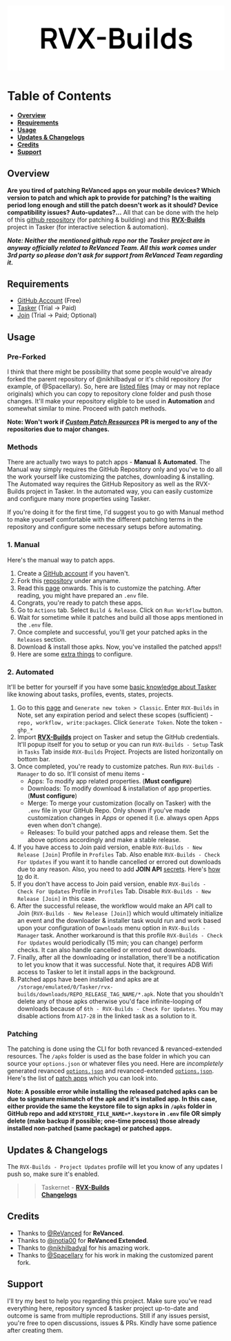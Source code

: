 <picture>
  <source media="(prefers-color-scheme: dark)" srcset="https://raw.githubusercontent.com/IMXEren/rvx-builds/main/profile/logo_big_dark-bg.svg">
  <img alt="rvx-builds_logo" src="https://raw.githubusercontent.com/IMXEren/rvx-builds/main/profile/logo_big_light-bg.svg">
</picture>

# Table of Contents

- [**Overview**](#overview)
- [**Requirements**](#requirements)
- [**Usage**](#usage)
- [**Updates & Changelogs**](#updates--changelogs)
- [**Credits**](#credits)
- [**Support**](#support)

## Overview

**Are you tired of patching ReVanced apps on your mobile devices? Which version to patch and which apk to provide for patching? Is the waiting period long enough and still the patch doesn't work as it should? Device compatibility issues? Auto-updates?...** All that can be done with the help of this [github repository](https://github.com/IMXEren/rvx-builds) (for patching & building) and this [**RVX-Builds**](https://taskernet.com/shares/?user=AS35m8k0QSchKA1x02SixFIhiL41a828J1qapOYfcEuyL2zSn%2FfJTN5WVSi01o18x6EAFb4%3D&id=Project%3ARVX-Builds) project in Tasker (for interactive selection & automation).

***Note: Neither the mentioned github repo nor the Tasker project are in anyway officially related to ReVanced Team. All this work comes under 3rd party so please don't ask for support from ReVanced Team regarding it.***

## Requirements

- [GitHub Account](https://github.com/join) (Free)
- [Tasker](https://play.google.com/store/apps/details?id=net.dinglisch.android.taskerm) (Trial -> Paid)
- [Join](https://play.google.com/store/apps/details?id=com.joaomgcd.join) (Trial -> Paid; Optional)

## Usage

### Pre-Forked

I think that there might be possibility that some people would've already forked the parent repository of @nikhilbadyal or it's child repository (for example, of @Spacellary). So, here are [listed files](/apps/docs/pre-forked.md) (may or may not replace originals) which you can copy to repository clone folder and push those changes. It'll make your repository eligible to be used in **Automation** and somewhat similar to mine. Proceed with patch methods.

**Note: Won't work if [*Custom Patch Resources*](https://github.com/nikhilbadyal/docker-py-revanced/pull/239) PR is merged to any of the repositories due to major changes.**

### Methods

There are actually two ways to patch apps - **Manual** & **Automated**. The Manual way simply requires the GitHub Repository only and you've to do all the work yourself like customizing the patches, downloading & installing. The Automated way requires the GitHub Repository as well as the RVX-Builds project in Tasker. In the automated way, you can easily customize and configure many more properties using Tasker.

If you're doing it for the first time, I'd suggest you to go with Manual method to make yourself comfortable with the different patching terms in the repository and configure some necessary setups before automating.

### 1. Manual

Here's the manual way to patch apps.

1. Create a [GitHub account](https://github.com/join) if you haven't.
2. Fork this [repository](https://github.com/IMXEren/rvx-builds) under anyname.
3. Read this [page](/apps/docs/customize-patches.md) onwards. This is to customize the patching. After reading, you might have prepared an `.env` file.
4. Congrats, you're ready to patch these apps.
5. Go to `Actions` tab. Select `Build & Release`. Click on `Run Workflow` button.
6. Wait for sometime while it patches and build all those apps mentioned in the `.env` file.
7. Once complete and successful, you'll get your patched apks in the `Releases` section.
8. Download & install those apks. Now, you've installed the patched apps!!
9. Here are some [extra things](/apps/docs/extras.md) to configure.

### 2. Automated

It'll be better for yourself if you have some [basic knowledge about Tasker](https://www.youtube.com/watch?v=EVNUGUv-lIY) like knowing about tasks, profiles, events, states, projects.

1. Go to this [page](https://github.com/settings/tokens) and `Generate new token > Classic`. Enter `RVX-Builds` in Note, set any expiration period and select these scopes (sufficient) - `repo, workflow, write:packages`. Click `Generate Token`. Note the token - `ghp_*`
2. Import [**RVX-Builds**](https://taskernet.com/shares/?user=AS35m8k0QSchKA1x02SixFIhiL41a828J1qapOYfcEuyL2zSn%2FfJTN5WVSi01o18x6EAFb4%3D&id=Project%3ARVX-Builds) project on Tasker and setup the GitHub credentials. It'll popup itself for you to setup or you can run `RVX-Builds - Setup` Task in `Tasks` Tab inside `RVX-Builds` Project. Projects are listed horizontally on bottom bar.
3. Once completed, you're ready to customize patches. Run `RVX-Builds - Manager` to do so. It'll consist of menu items -
    - Apps: To modify app related properties. (**Must configure**)
    - Downloads: To modify download & installation of app properties. (**Must configure**)
    - Merge: To merge your customization (locally on Tasker) with the `.env` file in your GitHub Repo. Only shown if you've made customization changes in *Apps* or opened it (i.e. always open Apps even when don't change).
    - Releases: To build your patched apps and release them. Set the above options accordingly and make a stable release.
4. If you have access to Join paid version, enable `RVX-Builds - New Release [Join]` Profile in `Profiles` Tab. Also enable `RVX-Builds - Check For Updates` if you want it to handle cancelled or errored out downloads due to any reason. Also, you need to add **JOIN API** [secrets](/apps/docs/extras.md#github-secrets). Here's [how to](/apps/docs/extras.md#join-api) do it.
5. If you don't have access to Join paid version, enable `RVX-Builds - Check For Updates` Profile in `Profiles` Tab. Disable `RVX-Builds - New Release [Join]` in this case.
6. After the successful release, the workflow would make an API call to Join (`RVX-Builds - New Release [Join]`) which would ultimately initialize an event and the downloader & installer task would run and work based upon your configuration of `Downloads` menu option in `RVX-Builds - Manager` task. Another workaround is that this profile `RVX-Builds - Check For Updates` would periodically (15 min; you can change) perform checks. It can also handle cancelled or errored out downloads.
7. Finally, after all the downloading or installation, there'll be a notification to let you know that it was successful. Note that, it requires ADB Wifi access to Tasker to let it install apps in the background.
8. Patched apps have been installed and apks are at `/storage/emulated/0/Tasker/rvx-builds/downloads/REPO_RELEASE_TAG_NAME/*.apk`. Note that you shouldn't delete any of those apks otherwise you'd face infinite-looping of downloads because of `6th - RVX-Builds - Check For Updates`. You may disable actions from `A17-28` in the linked task as a solution to it.

### Patching

The patching is done using the CLI for both revanced & revanced-extended resources. The `/apks` folder is used as the base folder in which you can source your `options.json` or whatever files you need. Here are *incompletely* generated revanced [`options.json`](../../tree/changelogs/apps/revanced/options.json) and revanced-extended [`options.json`](../../tree/changelogs/apps/revanced-extended/options.json). Here's the list of [patch apps](../../tree/changelogs/apps/docs/README.md) which you can look into.

**Note: A possible error while installing the released patched apks can be due to signature mismatch of the apk and it's installed app. In this case, either provide the same the keystore file to sign apks in `/apks` folder in GitHub repo and add `KEYSTORE_FILE_NAME=*.keystore` in `.env` file OR simply delete (make backup if possible; one-time process) those already installed non-patched (same package) or patched apps.**

## Updates & Changelogs

The `RVX-Builds - Project Updates` profile will let you know of any updates I push so, make sure it's enabled.

>> Taskernet - [**RVX-Builds**](https://taskernet.com/shares/?user=AS35m8k0QSchKA1x02SixFIhiL41a828J1qapOYfcEuyL2zSn%2FfJTN5WVSi01o18x6EAFb4%3D&id=Project%3ARVX-Builds)  
[**Changelogs**](/apps/updates/CHANGELOG.md)

## Credits

- Thanks to [@ReVanced](https://github.com/revanced) for **ReVanced**.
- Thanks to [@inotia00](https://github.com/inotia00) for **ReVanced Extended**.
- Thanks to [@nikhilbadyal](https://github.com/nikhilbadyal/docker-py-revanced) for his amazing work.
- Thanks to [@Spacellary](https://github.com/Spacellary/ReVanced-Extended-Automated-Builds) for his work in making the customized parent fork.

## Support

I'll try my best to help you regarding this project. Make sure you've read everything here, repository synced & tasker project up-to-date and outcome is same from multiple reproductions. Still if any issues persist, you're free to open discussions, issues & PRs. Kindly have some patience after creating them.
